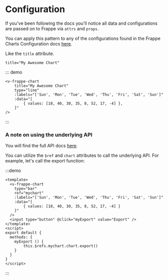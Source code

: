 # Configuration

If you've been following the docs you'll notice all data and configurations are passed on to Frappe via `attrs` and `props`.

You can apply this pattern to any of the configurations found in the Frappe Charts Configuration docs [here](https://frappe.io/charts/docs/reference/configuration#data).

Like the `title` attribute.

```vue
title="My Awesome Chart"
```

::: demo 
```vue
<v-frappe-chart
    title="My Awesome Chart"
    type="line"
    :labels="['Sun', 'Mon', 'Tue', 'Wed', 'Thu', 'Fri', 'Sat', 'Sun']"
    :data="[
        { values: [18, 40, 30, 35, 8, 52, 17, -4] },
    ]"
/>
```
:::

### A note on using the underlying API

You will find the full API docs [here](https://frappe.io/charts/docs/reference/api).

You can utilize the `$ref` and `chart` attributes to call the underlying API. For example, let's call the export function:

:::demo
```vue
<template>
  <v-frappe-chart
    type="bar"
    ref="mychart"
    :labels="['Sun', 'Mon', 'Tue', 'Wed', 'Thu', 'Fri', 'Sat', 'Sun']"
    :data="[
        { values: [18, 40, 30, 35, 8, 52, 17, -4] }
    ]"  
  />  
  <input type="button" @click="myExport" value="Export" />
</template>
<script>
export default {
  methods: {
    myExport () {
        this.$refs.mychart.chart.export()
    }
  }
}
</script>
```
:::
